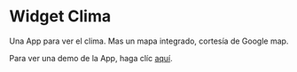 # Widget Clima

Una App para ver el clima. Mas un mapa integrado, cortesía de Google map.

Para ver una demo de la App, haga clíc [aquí](https://widget-clima-react-app.vercel.app/).